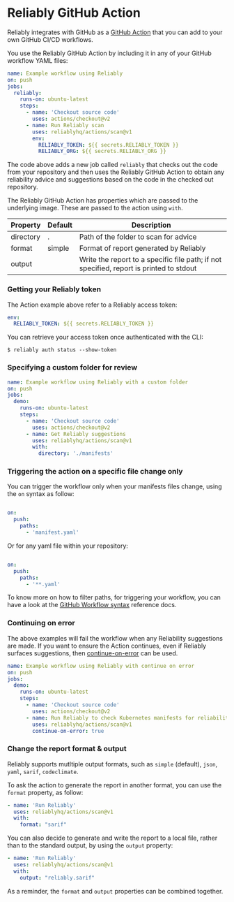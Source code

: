 # Reliably GitHub Action

Reliably integrates with GitHub as a [GitHub Action][gh-action] that you can add to your own GitHub CI/CD workflows.

[gh-action]: https://github.com/features/actions
[view-on-marketplace]: https://github.com/marketplace/actions/reliably-github-action



You use the Reliably GitHub Action by including it in any of your GitHub workflow
YAML files:

```yaml
name: Example workflow using Reliably
on: push
jobs:
  reliably:
    runs-on: ubuntu-latest
    steps:
      - name: 'Checkout source code'
        uses: actions/checkout@v2
      - name: Run Reliably scan
        uses: reliablyhq/actions/scan@v1
        env:
          RELIABLY_TOKEN: ${{ secrets.RELIABLY_TOKEN }}
          RELIABLY_ORG: ${{ secrets.RELIABLY_ORG }}
```
The code above adds a new job called `reliably` that checks out the code from your repository and then uses the Reliably GitHub Action to obtain any reliability advice and suggestions based on the code in the checked out repository.

The Reliably GitHub Action has properties which are passed to the underlying image.
These are passed to the action using `with`.

| Property | Default | Description |
| --- | --- | --- |
| directory | . | Path of the folder to scan for advice |
| format | simple | Format of report generated by Reliably |
| output | | Write the report to a specific file path; if not specified, report is printed to stdout |


### Getting your Reliably token

The Action example above refer to a Reliably access token:

```yaml
env:
  RELIABLY_TOKEN: ${{ secrets.RELIABLY_TOKEN }}
```

You can retrieve your access token once authenticated with the CLI:
```
$ reliably auth status --show-token
```

### Specifying a custom folder for review

```yaml
name: Example workflow using Reliably with a custom folder
on: push
jobs:
  demo:
    runs-on: ubuntu-latest
    steps:
      - name: 'Checkout source code'
        uses: actions/checkout@v2
      - name: Get Reliably suggestions
        uses: reliablyhq/actions/scan@v1
        with:
          directory: './manifests'
```

### Triggering the action on a specific file change only

You can trigger the workflow only when your manifests files change,
using the `on` syntax as follow:

```yaml

on:
  push:
    paths:
      - 'manifest.yaml'
```

Or for any yaml file within your repository:

```yaml

on:
  push:
    paths:
      - '**.yaml'
```

To know more on how to filter paths, for triggering your workflow,
you can have a look at the [GitHub Workflow syntax](https://docs.github.com/en/free-pro-team@latest/actions/reference/workflow-syntax-for-github-actions#onpushpull_requestpaths) reference docs.


### Continuing on error

The above examples will fail the workflow when any Reliability suggestions are made.
If you want to ensure the Action continues, even if Reliably surfaces suggestions,
then [continue-on-error](https://docs.github.com/en/actions/reference/workflow-syntax-for-github-actions#jobsjob_idstepscontinue-on-error) can be used.


```yaml
name: Example workflow using Reliably with continue on error
on: push
jobs:
  demo:
    runs-on: ubuntu-latest
    steps:
      - name: 'Checkout source code'
        uses: actions/checkout@v2
      - name: Run Reliably to check Kubernetes manifests for reliability advice
        uses: reliablyhq/actions/scan@v1
        continue-on-error: true
```


### Change the report format & output

Reliably supports mutltiple output formats, such as `simple` (default),
`json`, `yaml`, `sarif`, `codeclimate`.

To ask the action to generate the report in another format, you can
use the `format` property, as follow:

```yaml
- name: 'Run Reliably'
  uses: reliablyhq/actions/scan@v1
  with:
    format: "sarif"
```

You can also decide to generate and write the report to a local file,
rather than to the standard output, by using the `output` property:

```yaml
- name: 'Run Reliably'
  uses: reliablyhq/actions/scan@v1
  with:
    output: "reliably.sarif"
```

As a reminder, the `format` and `output` properties can be combined together.

